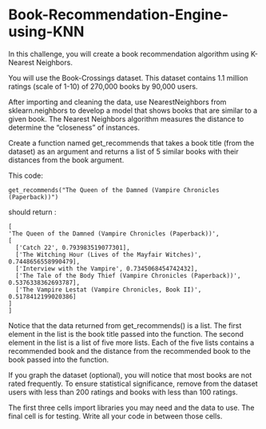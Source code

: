 # Book-Recommendation-Engine-using-KNN

In this challenge, you will create a book recommendation algorithm using K-Nearest Neighbors.

You will use the Book-Crossings dataset. This dataset contains 1.1 million ratings (scale of 1-10) of 270,000 books by 90,000 users.

After importing and cleaning the data, use NearestNeighbors from sklearn.neighbors to develop a model that shows books that are similar to a given book. The Nearest Neighbors algorithm measures the distance to determine the “closeness” of instances.

Create a function named get_recommends that takes a book title (from the dataset) as an argument and returns a list of 5 similar books with their distances from the book argument.

This code:

    get_recommends("The Queen of the Damned (Vampire Chronicles (Paperback))")
                              
should return :
      
    [
    'The Queen of the Damned (Vampire Chronicles (Paperback))',
    [
      ['Catch 22', 0.793983519077301], 
      ['The Witching Hour (Lives of the Mayfair Witches)', 0.7448656558990479], 
      ['Interview with the Vampire', 0.7345068454742432],
      ['The Tale of the Body Thief (Vampire Chronicles (Paperback))', 0.5376338362693787],
      ['The Vampire Lestat (Vampire Chronicles, Book II)', 0.5178412199020386]
    ]
    ]

Notice that the data returned from get_recommends() is a list. The first element in the list is the book title passed into the function. The second element in the list is a list of five more lists. Each of the five lists contains a recommended book and the distance from the recommended book to the book passed into the function.

If you graph the dataset (optional), you will notice that most books are not rated frequently. To ensure statistical significance, remove from the dataset users with less than 200 ratings and books with less than 100 ratings.

The first three cells import libraries you may need and the data to use. The final cell is for testing. Write all your code in between those cells.
